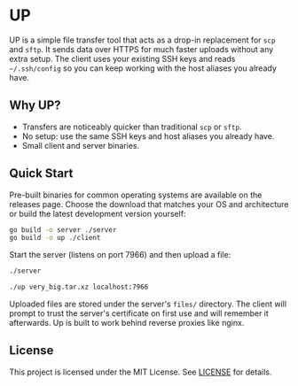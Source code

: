 # UP

UP is a simple file transfer tool that acts as a drop-in replacement for `scp` and `sftp`. It sends data over HTTPS for much faster uploads without any extra setup. The client uses your existing SSH keys and reads `~/.ssh/config` so you can keep working with the host aliases you already have.

## Why UP?

- Transfers are noticeably quicker than traditional `scp` or `sftp`.
- No setup: use the same SSH keys and host aliases you already have.
- Small client and server binaries.

## Quick Start

Pre-built binaries for common operating systems are available on the releases page. Choose the download that matches your OS and architecture or build the latest development version yourself:

```bash
go build -o server ./server
go build -o up ./client
```

Start the server (listens on port 7966) and then upload a file:

```bash
./server

./up very_big.tar.xz localhost:7966
```

Uploaded files are stored under the server's `files/` directory. The client will prompt to trust the server's certificate on first use and will remember it afterwards. Up is built to work behind reverse proxies like nginx.

## License

This project is licensed under the MIT License. See [LICENSE](LICENSE) for details.
